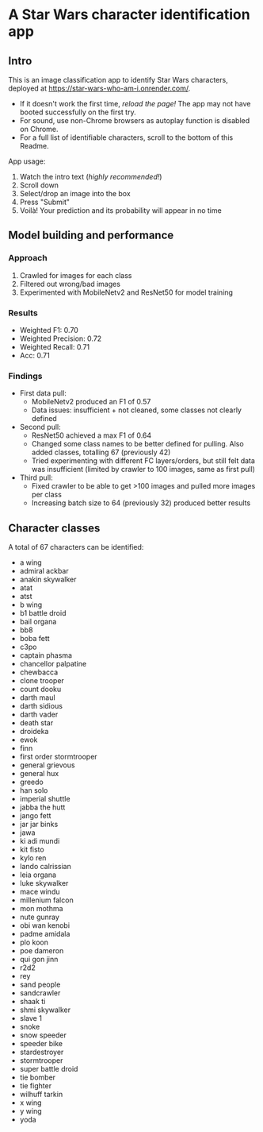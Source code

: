 # A Star Wars character identification app

## Intro
This is an image classification app to identify Star Wars characters, deployed at https://star-wars-who-am-i.onrender.com/.
- If it doesn't work the first time, _reload the page!_ The app may not have booted successfully on the first try.
- For sound, use non-Chrome browsers as autoplay function is disabled on Chrome.
- For a full list of identifiable characters, scroll to the bottom of this Readme.

App usage:
1. Watch the intro text (_highly recommended!_)
2. Scroll down
3. Select/drop an image into the box
4. Press "Submit"
5. Voilà! Your prediction and its probability will appear in no time

## Model building and performance
### Approach
1. Crawled for images for each class
2. Filtered out wrong/bad images
3. Experimented with MobileNetv2 and ResNet50 for model training

### Results
- Weighted F1: 0.70
- Weighted Precision: 0.72
- Weighted Recall: 0.71
- Acc: 0.71

### Findings
- First data pull: 
    - MobileNetv2 produced an F1 of 0.57
    - Data issues: insufficient + not cleaned, some classes not clearly defined
- Second pull: 
    - ResNet50 achieved a max F1 of 0.64
    - Changed some class names to be better defined for pulling. Also added classes, totalling 67 (previously 42)
    - Tried experimenting with different FC layers/orders, but still felt data was insufficient (limited by crawler to 100 images, same as first pull)
- Third pull:
    - Fixed crawler to be able to get >100 images and pulled more images per class
    - Increasing batch size to 64 (previously 32) produced better results

## Character classes
A total of 67 characters can be identified:
- a wing
- admiral ackbar
- anakin skywalker
- atat
- atst
- b wing
- b1 battle droid
- bail organa
- bb8
- boba fett
- c3po
- captain phasma
- chancellor palpatine
- chewbacca
- clone trooper
- count dooku
- darth maul
- darth sidious
- darth vader
- death star
- droideka
- ewok
- finn
- first order stormtrooper
- general grievous
- general hux
- greedo
- han solo
- imperial shuttle
- jabba the hutt
- jango fett
- jar jar binks
- jawa
- ki adi mundi
- kit fisto
- kylo ren
- lando calrissian
- leia organa
- luke skywalker
- mace windu
- millenium falcon
- mon mothma
- nute gunray
- obi wan kenobi
- padme amidala
- plo koon
- poe dameron
- qui gon jinn
- r2d2
- rey
- sand people
- sandcrawler
- shaak ti
- shmi skywalker
- slave 1
- snoke
- snow speeder
- speeder bike
- stardestroyer
- stormtrooper
- super battle droid
- tie bomber
- tie fighter
- wilhuff tarkin
- x wing
- y wing
- yoda
